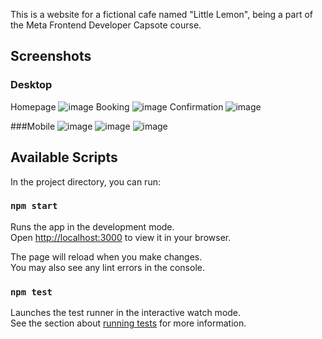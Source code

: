 This is a website for a fictional cafe named "Little Lemon", being a part of the Meta Frontend Developer Capsote course.

## Screenshots
### Desktop
Homepage
![image](https://github.com/user-attachments/assets/6076ccf5-1ac5-492e-9805-a28403d2eb1c)
Booking
![image](https://github.com/user-attachments/assets/0a322da8-b906-4c64-bebe-449e75039b8a)
Confirmation
![image](https://github.com/user-attachments/assets/c579f211-8dfa-41b7-b2e4-ae4b6580db5a)

###Mobile
![image](https://github.com/user-attachments/assets/0d0a1b93-1990-4f25-bc92-79c9b1e8e535)
![image](https://github.com/user-attachments/assets/5bf45e99-33fa-4d80-bd3a-4c15842e954d)
![image](https://github.com/user-attachments/assets/951022b7-f2c2-4a86-824a-4620e398db87)



## Available Scripts

In the project directory, you can run:

### `npm start`

Runs the app in the development mode.\
Open [http://localhost:3000](http://localhost:3000) to view it in your browser.

The page will reload when you make changes.\
You may also see any lint errors in the console.

### `npm test`

Launches the test runner in the interactive watch mode.\
See the section about [running tests](https://facebook.github.io/create-react-app/docs/running-tests) for more information.


